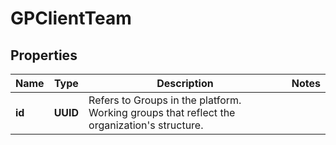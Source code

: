 

# GPClientTeam


## Properties

| Name | Type | Description | Notes |
|------------ | ------------- | ------------- | -------------|
|**id** | **UUID** | Refers to Groups in the platform. Working groups that reflect the organization&#39;s structure. |  |



